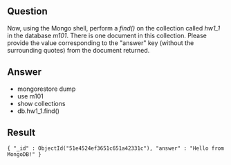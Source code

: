 ## Question

Now, using the Mongo shell, perform a *find()* on the collection called *hw1_1* in the database *m101*. There is one document in this collection. Please provide the value corresponding to the "answer" key (without the surrounding quotes) from the document returned.

## Answer

- mongorestore dump
- use m101
- show collections
- db.hw1_1.find()

## Result

~~~mongo
{ "_id" : ObjectId("51e4524ef3651c651a42331c"), "answer" : "Hello from MongoDB!" }
~~~




